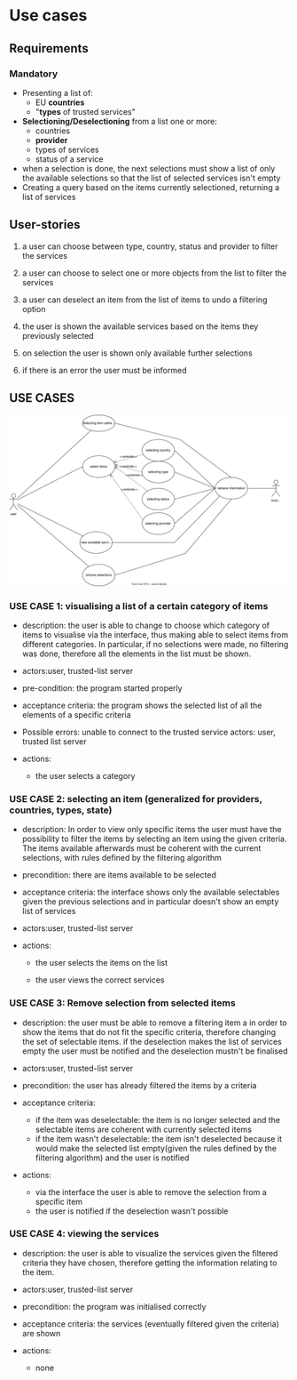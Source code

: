 # Use cases

## Requirements

### Mandatory

- Presenting a list of:
  - EU **countries**
  - "**types** of trusted services"
- **Selectioning/Deselectioning** from a list one or more:
  - countries
  - **provider**
  - types of services
  - status of a service
- when a selection is done, the next selections must show a list of only the available selections so that the list of selected services isn't empty
- Creating a query based on the items currently selectioned, returning a list of services

## User-stories

1. a user can choose between type, country, status and provider to filter the services

2. a user can choose to select one or more objects from the list to filter the services

3. a user can deselect an item from the list of items to undo a filtering option

4. the user is shown the available services based on the items they previously selected

5. on selection the user is shown only available further selections

6. if there is an error the user must be informed

## USE CASES

![Alt text](./use_cases_diagram.svg)

### USE CASE 1: visualising a list of a certain category of items

- description: the user is able to change to choose which category of items to visualise via the interface, thus making able to select items from different categories. In particular, if no selections were made, no filtering was done, therefore all the elements in the list must be shown.

- actors:user, trusted-list server

- pre-condition: the program started properly

- acceptance criteria: the program shows the selected list of all the elements of a specific criteria

- Possible errors: unable to connect to the trusted service
actors: user, trusted list server

- actions:
  - the user selects a category

### USE CASE 2: selecting an item (generalized for providers, countries, types, state)

- description: In order to view only specific items the user must have the possibility to filter the items by selecting an item using the given criteria. The items available afterwards must be coherent with the current selections, with rules defined by the filtering algorithm

- precondition: there are items available to be selected

- acceptance criteria: the interface shows only the available selectables given the previous selections and in particular doesn't show an empty list of services

- actors:user, trusted-list server

- actions:

  - the user selects the items on the list

  - the user views the correct services

### USE CASE 3: Remove selection from selected items

- description: the user must be able to remove a filtering item a in order to show the items that do not fit the specific criteria, therefore changing the set of selectable items. if the deselection makes the list of services empty the user must be notified and the deselection mustn't be finalised

- actors:user, trusted-list server

- precondition: the user has already filtered the items by a criteria

- acceptance criteria:
  - if the item was deselectable: the item is no longer selected and the selectable items are coherent with currently selected items
  - if the item wasn't deselectable: the item isn't deselected because it would make the selected list empty(given the rules defined by the filtering algorithm) and the user is notified

- actions:
  - via the interface the user is able to remove the selection from a specific item
  - the user is notified if the deselection wasn't possible

### USE CASE 4: viewing the services

- description: the user is able to visualize the services given the filtered criteria they have chosen, therefore getting the information relating to the item.

- actors:user, trusted-list server

- precondition: the program was initialised correctly

- acceptance criteria: the services (eventually filtered given the criteria) are shown

- actions:
  - none
